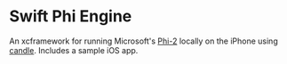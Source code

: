 # Swift Phi Engine

An xcframework for running Microsoft's [Phi-2](https://www.microsoft.com/en-us/research/blog/phi-2-the-surprising-power-of-small-language-models/) locally on the iPhone using [candle](https://github.com/huggingface/candle).
Includes a sample iOS app.

